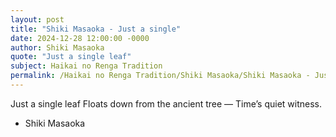```yaml
---
layout: post
title: "Shiki Masaoka - Just a single"
date: 2024-12-28 12:00:00 -0000
author: Shiki Masaoka
quote: "Just a single leaf"
subject: Haikai no Renga Tradition
permalink: /Haikai no Renga Tradition/Shiki Masaoka/Shiki Masaoka - Just a single
---
```


Just a single leaf
Floats down from the ancient tree —
Time’s quiet witness.

- Shiki Masaoka
